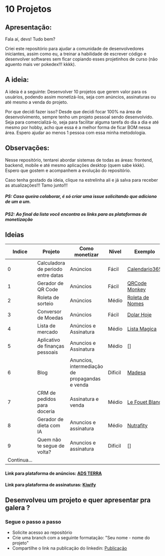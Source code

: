 # 10 Projetos

## Apresentação:

Fala aí, devs! Tudo bem?

Criei este repositório para ajudar a comunidade de desenvolvedores iniciantes, assim como eu, a treinar a habilidade de escrever código e desenvolver softwares sem ficar copiando esses projetinhos de curso (não aguento mais ver pokedex!!! kkkk).

## A ideia:

A ideia é a seguinte: Desenvolver 10 projetos que gerem valor para os usuários, podendo assim monetizá-los, seja com anúncios, assinaturas ou até mesmo a venda do projeto.

Por que decidi fazer isso? Desde que decidi focar 100% na área de desenvolvimento, sempre tenho um projeto pessoal sendo desenvolvido. Seja para comercializá-lo, seja para facilitar alguma tarefa do dia a dia e até mesmo por hobby, acho que essa é a melhor forma de ficar BOM nessa área. Espero ajudar ao menos 1 pessoa com essa minha metodologia.

## Observações:

Nesse repositório, tentarei abordar sistemas de todas as áreas: frontend, backend, mobile e até mesmo aplicações desktop (quem sabe kkkk). Espero que gostem e acompanhem a evolução do repositório.

Caso tenha gostado da ideia, clique na estrelinha ali e já salva para receber as atualizações!!! Tamo junto!!!

##### PS: Caso queira colaborar, é só criar uma issue solicitando que adiciono de um a um.

##### PS2: Ao final da lista você encontra os links para as plataformas de monetização



## Ideias


| Indice | Projeto | Como monetizar | Nivel | Exemplo |
|-------------|-------------|-------------|-------------|-------------|
| 0   | Calculadora de periodo entre datas    | Anúncios    | Fácil    | [Calendario365](https://www.calendario-365.com.br/calcular/periodo-entre-duas-datas.html)|
| 1   | Gerador de QR Code      | Anúncios     | Fácil     | [QRCode Monkey](https://www.qrcode-monkey.com/pt/)|
| 2   | Roleta de sorteio      | Anúncios      | Médio | [Roleta de Nomes](https://pt.piliapp.com/random/wheel/)|
| 3   | Conversor de Moedas     | Anúncios      | Fácil     | [Dolar Hoje](https://dolarhoje.com/)|
| 4   | Lista de mercado      | Anúncios e Assinatura      | Médio | [Lista Magica](https://www.listamagicaapp.com.br/)|
| 5   | Aplicativo de finanças pessoais | Anuncios e Assinatura | Médio | [] |
| 6   | Blog | Anuncios, intermediação de propagandas e venda | Dificil | [Madesa](https://blog.madesa.com/) |
| 7   | CRM de pedidos para doceria | Assinatura e venda | Médio | [Le Fouet Blanc](https://www.instagram.com/lefouetblanc/)|
| 8   | Gerador de dieta com IA | Anuncios e assinatura | Médio | [Nutrafity](https://nutrafity.com/) |
| 9   | Quem não te segue de volta? | Anuncios e assinatura | Dificil | [] |
| Continua... |




#### Link para plataforma de anúncios: [ADS TERRA](https://beta.publishers.adsterra.com/referral/755xMp8Y9P)

#### Link para plataforma de assinaturas: [Kiwify](https://kiwify.net/A4YvDkwO)



## Desenvolveu um projeto e quer apresentar pra galera ?
### Segue o passo a passo

- Solicite acesso ao repositório
- Crie uma branch com a seguinte formatação: "Seu nome - nome do projeto"
- Compartilhe o link na publicação do linkedin: [Publicação](https://linkedin.com/)

